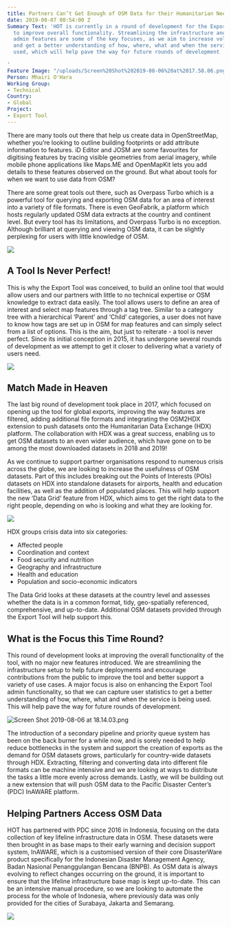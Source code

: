 ```yaml
---
title: Partners Can’t Get Enough of OSM Data for their Humanitarian Needs
date: 2019-08-07 00:54:00 Z
Summary Text: 'HOT is currently in a round of development for the Export Tool looking
  to improve overall functionality. Streamlining the infrastructure and enhancing
  admin features are some of the key focuses, as we aim to increase volunteer participation
  and get a better understanding of how, where, what and when the service is being
  used, which will help pave the way for future rounds of development

'
Feature Image: "/uploads/Screen%20Shot%202019-08-06%20at%2017.58.06.png"
Person: Mhairi O'Hara
Working Group:
- Technical
Country:
- Global
Project:
- Export Tool
---
```


There are many tools out there that help us create data in OpenStreetMap, whether you’re looking to outline building footprints or add attribute information to features. iD Editor and JOSM are some favourites for digitising features by tracing visible geometries from aerial imagery, while mobile phone applications like Maps.ME and OpenMapKit lets you add details to these features observed on the ground. But what about tools for when we want to use data from OSM?

There are some great tools out there, such as Overpass Turbo which is a powerful tool for querying and exporting OSM data for an area of interest into a variety of file formats. There is even GeoFabrik, a platform which hosts regularly updated OSM data extracts at the country and continent level. But every tool has its limitations, and Overpass Turbo is no exception. Although brilliant at querying and viewing OSM data, it can be slightly perplexing for users with little knowledge of OSM.


![](https://paper-attachments.dropbox.com/s_512B01FC0F3AB3136BE50AE5A252375639A06472CADC109B782DFBD989DD4637_1564596081817_Screen+Shot+2019-07-31+at+11.00.37.png)



## A Tool Is Never Perfect!

This is why the Export Tool was conceived, to build an online tool that would allow users and our partners with little to no technical expertise or OSM knowledge to extract data easily. The tool allows users to define an area of interest and select map features through a tag tree.  Similar to a category tree with a hierarchical ‘Parent’ and ‘Child’ categories, a user does not have to know how tags are set up in OSM for map features and can simply select from a list of options. This is the aim, but just to reiterate - a tool is never perfect. Since its initial conception in 2015, it has undergone several rounds of development as we attempt to get it closer to delivering what a variety of users need.


![](https://paper-attachments.dropbox.com/s_512B01FC0F3AB3136BE50AE5A252375639A06472CADC109B782DFBD989DD4637_1564596152616_Screen+Shot+2019-07-31+at+10.56.11.png)

## Match Made in Heaven

The last big round of development took place in 2017, which focused on opening up the tool for global exports, improving the way features are filtered, adding additional file formats and integrating the OSM2HDX extension to push datasets onto the Humanitarian Data Exchange (HDX) platform. The collaboration with HDX was a great success, enabling us to get OSM datasets to an even wider audience, which have gone on to be among the most downloaded datasets in 2018 and 2019! 

As we continue to support partner organisations respond to numerous crisis across the globe, we are looking to increase the usefulness of OSM datasets. Part of this includes breaking out the Points of Interests (POIs) datasets on HDX into standalone datasets for airports, health and education facilities, as well as the addition of populated places. This will help support the new ‘Data Grid’ feature from HDX, which aims to get the right data to the right people, depending on who is looking and what they are looking for. 



![](https://paper-attachments.dropbox.com/s_512B01FC0F3AB3136BE50AE5A252375639A06472CADC109B782DFBD989DD4637_1564595467749_hdx-download-stats.png)



HDX groups crisis data into six categories: 


* Affected people
* Coordination and context
* Food security and nutrition
* Geography and infrastructure
* Health and education
* Population and socio-economic indicators


The Data Grid looks at these datasets at the country level and assesses whether the data is in a common format, tidy, geo-spatially referenced, comprehensive, and up-to-date. Additional OSM datasets provided through the Export Tool will help support this.


## What is the Focus this Time Round?


This round of development looks at improving the overall functionality of the tool, with no major new features introduced. We are streamlining the infrastructure setup to help future deployments and encourage contributions from the public to improve the tool and better support a variety of use cases. A major focus is also on enhancing the Export Tool admin functionality, so that we can capture user statistics to get a better understanding of how, where, what and when the service is being used. This will help pave the way for future rounds of development. 


![Screen Shot 2019-08-06 at 18.14.03.png](/uploads/Screen%20Shot%202019-08-06%20at%2018.14.03.png)


The introduction of a secondary pipeline and priority queue system has been on the back burner for a while now, and is sorely needed to help reduce bottlenecks in the system and support the creation of exports as the demand for OSM datasets grows, particularly for country-wide datasets through HDX. Extracting, filtering and converting data into different file formats can be machine intensive and we are looking at ways to distribute the tasks a little more evenly across demands. Lastly, we will be building out a new extension that will push OSM data to the Pacific Disaster Center’s (PDC) InAWARE platform.  




## Helping Partners Access OSM Data

HOT has partnered with PDC since 2016 in Indonesia, focusing on the data collection of key lifeline infrastructure data in OSM. These datasets were then brought in as base maps to their early warning and decision support system, InAWARE, which is a customised version of their core DisasterWare product specifically for the Indonesian Disaster Management Agency, Badan Nasional Penanggulangan Bencana (BNPB). As OSM data is always evolving to reflect changes occurring on the ground, it is important to ensure that the lifeline infrastructure base map is kept up-to-date. This can be an intensive manual procedure, so we are looking to automate the process for the whole of Indonesia, where previously data was only provided for the cities of Surabaya, Jakarta and Semarang.
 


![](https://paper-attachments.dropbox.com/s_512B01FC0F3AB3136BE50AE5A252375639A06472CADC109B782DFBD989DD4637_1564697640861_Screen+Shot+2019-08-01+at+15.13.37.png)


